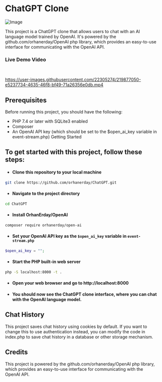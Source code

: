 # ChatGPT Clone
![Image](https://user-images.githubusercontent.com/22305274/219878523-6d8be435-35df-4cce-b2cd-52334f9e7f12.png)

This project is a ChatGPT clone that allows users to chat with an AI language model trained by OpenAI. It's powered by the github.com/orhanerday/OpenAI php library, which provides an easy-to-use interface for communicating with the OpenAI API.

### Live Demo Video
<br>

https://user-images.githubusercontent.com/22305274/219877050-e5237734-4635-46f8-bf49-71a26356e0db.mp4



## Prerequisites
Before running this project, you should have the following:

* PHP 7.4 or later with SQLite3 enabled
* Composer
* An OpenAI API key (which should be set to the $open_ai_key variable in event-stream.php)
Getting Started

## To get started with this project, follow these steps:

* #### Clone this repository to your local machine
```sh
git clone https://github.com/orhanerday/ChatGPT.git
```
* #### Navigate to the project directory
```sh
cd ChatGPT
```
* #### Install OrhanErday/OpenAI
```sh
composer require orhanerday/open-ai
```

* #### Set your OpenAI API key as the `$open_ai_key` variable in `event-stream.php`
```php
$open_ai_key = ""; 
```

* #### Start the PHP built-in web server
```sh
php -S localhost:8000 -t .
```
* #### Open your web browser and go to http://localhost:8000

* #### You should now see the ChatGPT clone interface, where you can chat with the OpenAI language model.

## Chat History
This project saves chat history using cookies by default. If you want to change this to use authentication instead, you can modify the code in index.php to save chat history in a database or other storage mechanism.

## Credits
This project is powered by the github.com/orhanerday/OpenAI php library, which provides an easy-to-use interface for communicating with the OpenAI API.
